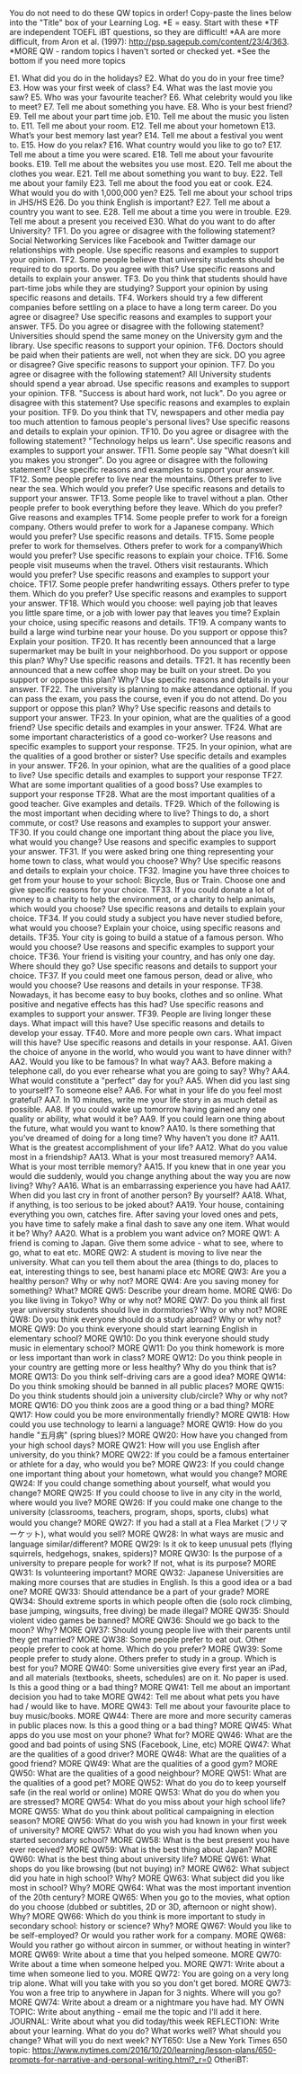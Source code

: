 You do not need to do these QW topics in order!
Copy-paste the lines below into the "Title" box of your Learning Log.
*E = easy. Start with these
*TF are independent TOEFL iBT questions, so they are difficult!
*AA are more difficult, from Aron et al. (1997): http://psp.sagepub.com/content/23/4/363.
*MORE QW - random topics I haven't sorted or checked yet.
*See the bottom if you need more topics

E1. 	What did you do in the holidays?
E2. 	What do you do in your free time?
E3. 	How was your first week of class?
E4. 	What was the last movie you saw?
E5. 	Who was your favourite teacher?
E6. 	What celebrity would you like to meet?
E7. 	Tell me about something you have.
E8. 	Who is your best friend?
E9. 	Tell me about your part time job.
E10. 	Tell me about the music you listen to.
E11. 	Tell me about your room.
E12. 	Tell me about your hometown
E13. 	What’s your best memory last year?
E14. 	Tell me about a festival you went to.
E15. 	How do you relax?
E16. 	What country would you like to go to?
E17. 	Tell me about a time you were scared.
E18. 	Tell me about your favourite books.
E19. 	Tell me about the websites you use most.
E20. 	Tell me about the clothes you wear.
E21. 	Tell me about something you want to buy.
E22. 	Tell me about your family
E23. 	Tell me about the food you eat or cook.
E24. 	What would you do with 1,000,000 yen?
E25. 	Tell me about your school trips in JHS/HS
E26. 	Do you think English is important?
E27. 	Tell me about a country you want to see.
E28. 	Tell me about a time you were in trouble.
E29. 	Tell me about a present you received
E30. 	What do you want to do after University?
TF1.	Do you agree or disagree with the following statement? Social Networking Services like Facebook and Twitter damage our relationships with people. Use specific reasons and examples to support your opinion.
TF2.	Some people believe that university students should be required to do sports. Do you agree with this? Use specific reasons and details to explain your answer.
TF3.	Do you think that students should have part-time jobs while they are studying? Support your opinion by using specific reasons and details.
TF4.	Workers should try a few different companies before settling on a place to have a long term career. Do you agree or disagree? Use specific reasons and examples to support your answer.
TF5.	Do you agree or disagree with the following statement? Universities should spend the same money on the University gym and the library. Use specific reasons to support your opinion.
TF6.	Doctors should be paid when their patients are well, not when they are sick. DO you agree or disagree? Give specific reasons to support your opinion.
TF7.	Do you agree or disagree with the following statement? All University students should spend a year abroad. Use specific reasons and examples to support your opinion.
TF8.	"Success is about hard work, not luck". Do you agree or disagree with this statement? Use specific reasons and examples to explain your position.
TF9.	Do you think that TV, newspapers and other media pay too much attention to famous people's personal lives? Use specific reasons and details to explain your opinion.
TF10.	Do you agree or disagree with the following statement? "Technology helps us learn".  Use specific reasons and examples to support your answer.
TF11.	Some people say "What doesn’t kill you makes you stronger". Do you agree or disagree with the following statement? Use specific reasons and examples to support your answer.
TF12.	Some people prefer to live near the mountains. Others prefer to live near the sea. Which would you prefer? Use specific reasons and details to support your answer.
TF13.	Some people like to travel without a plan. Other people prefer to book everything before they leave. Which do you prefer? Give reasons and examples
TF14.	Some people prefer to work for a foreign company. Others would prefer to work for a Japanese company. Which would you prefer? Use specific reasons and details.
TF15.	Some people prefer to work for themselves. Others prefer to work for a companyWhich would you prefer? Use specific reasons to explain your choice.
TF16.	Some people visit museums when the travel. Others visit restaurants. Which would you prefer? Use specific reasons and examples to support your choice.
TF17.	Some people prefer handwriting essays. Others prefer to type them. Which do you prefer? Use specific reasons and examples to support your answer.
TF18.	Which would you choose: well paying job that leaves you little spare time, or a job with lower pay that leaves you time? Explain your choice, using specific reasons and details.
TF19.	A company wants to build a large wind turbine near your house. Do you support or oppose this? Explain your position.
TF20.	It has recently been announced that a large supermarket may be built in your neighborhood. Do you support or oppose this plan? Why? Use specific reasons and details.
TF21.	It has recently been announced that a new coffee shop may be built on your street. Do you support or oppose this plan? Why? Use specific reasons and details in your answer.
TF22.	The university is planning to make attendance optional. If you can pass the exam, you pass the course, even if you do not attend. Do you support or oppose this plan? Why? Use specific reasons and details to support your answer.
TF23.	In your opinion, what are the qualities of a good friend? Use specific details and examples in your answer.
TF24.	What are some important characteristics of a good co-worker? Use reasons and specific examples to support your response.
TF25.	In your opinion, what are the qualities of a good brother or sister? Use specific details and examples in your answer.
TF26.	In your opinion, what are the qualities of a good place to live? Use specific details and examples to support your response
TF27.	What are some important qualities of a good boss? Use examples to support your response
TF28.	What are the most important qualities of a good teacher. Give examples and details.
TF29.	Which of the following is the most important when deciding where to live? Things to do, a short commute, or cost? Use reasons and examples to support your answer.
TF30.	If you could change one important thing about the place you live, what would you change? Use reasons and specific examples to support your answer.
TF31.	If you were asked bring one thing representing your home town to class, what would you choose? Why? Use specific reasons and details to explain your choice.
TF32.	Imagine you have three choices to get from your house to your school: Bicycle, Bus or Train. Choose one and give specific reasons for your choice.
TF33.	If you could donate a lot of money to a charity to help the environment, or a charity to help animals, which would you choose? Use specific reasons and details to explain your choice.
TF34.	If you could study a subject you have never studied before, what would you choose? Explain your choice, using specific reasons and details.
TF35.	Your city is going to build a statue of a famous person. Who would you choose? Use reasons and specific examples to support your choice.
TF36.	Your friend is visiting your country, and has only one day. Where should they go? Use specific reasons and details to support your choice.
TF37.	If you could meet one famous person, dead or alive, who would you choose? Use reasons and details in your response.
TF38.	Nowadays, it has become easy to buy books, clothes and so online. What positive and negative effects has this had? Use specific reasons and examples to support your answer.
TF39.	People are living longer these days. What impact will this have? Use specific reasons and details to develop your essay.
TF40.	More and more people own cars. What impact will this have? Use specific reasons and details in your response.
AA1.	Given the choice of anyone in the world, who would you want to have dinner with?
AA2.	Would you like to be famous? In what way?
AA3.	Before making a telephone call, do you ever rehearse what you are going to say? Why?
AA4.	What would constitute a "perfect" day for you?
AA5.	When did you last sing to yourself? To someone else?
AA6.	For what in your life do you feel most grateful?
AA7.	In 10 minutes, write me your life story in as much detail as possible.
AA8.	If you could wake up tomorrow having gained any one quality or ability, what would it be?
AA9.	If you could learn one thing about the future, what would you want to know?
AA10.	Is there something that you’ve dreamed of doing for a long time? Why haven’t you done it?
AA11.	What is the greatest accomplishment of your life?
AA12.	What do you value most in a friendship?
AA13.	What is your most treasured memory?
AA14.	What is your most terrible memory?
AA15.	If you knew that in one year you would die suddenly, would you change anything about the way you are now living? Why?
AA16.	What is an embarrassing experience you have had
AA17.	When did you last cry in front of another person? By yourself?
AA18.	What, if anything, is too serious to be joked about?
AA19.	Your house, containing everything you own, catches fire. After saving your loved ones and pets, you have time to safely make a final dash to save any one item. What would it be? Why?
AA20.	What is a problem you want advice on?
MORE QW1: A friend is coming to Japan. Give them some advice - what to see, where to go, what to eat etc.
MORE QW2: A student is moving to live near the university. What can you tell them about the area (things to do, places to eat, interesting things to see, best hanami place etc
MORE QW3: Are you a healthy person? Why or why not?
MORE QW4: Are you saving money for something? What?
MORE QW5: Describe your dream home.
MORE QW6: Do you like living in Tokyo? Why or why not?
MORE QW7: Do you think all first year university students should live in dormitories? Why or why not?
MORE QW8: Do you think everyone should do a study abroad? Why or why not?
MORE QW9: Do you think everyone should start learning English in elementary school?
MORE QW10: Do you think everyone should study music in elementary school?
MORE QW11: Do you think homework is more or less important than work in class?
MORE QW12: Do you think people in your country are getting more or less healthy? Why do you think that is?
MORE QW13: Do you think self-driving cars are a good idea?
MORE QW14: Do you think smoking should be banned in all public places?
MORE QW15: Do you think students should join a university club/circle? Why or why not?
MORE QW16: DO you think zoos are a good thing or a bad thing?
MORE QW17: How could you be more environmentally friendly?
MORE QW18: How could you use technology to learni a language?
MORE QW19: How do you handle "五月病" (spring blues)?
MORE QW20: How have you changed from your high school days?
MORE QW21: How will you use English after university, do you think?
MORE QW22: If you could be a famous entertainer or athlete for a day, who would you be?
MORE QW23: If you could change one important thing about your hometown, what would you change?
MORE QW24: If you could change something about yourself, what would you change?
MORE QW25: If you could choose to live in any city in the world, where would you live?
MORE QW26: If you could make one change to the university (classrooms, teachers, program, shops, sports, clubs) what would you change?
MORE QW27: If you had a stall at a Flea Market (フリマーケット), what would you sell?
MORE QW28: In what ways are music and language similar/different?
MORE QW29: Is it ok to keep unusual pets (flying squirrels, hedgehogs, snakes, spiders)?
MORE QW30: Is the purpose of a university to prepare people for work? If not, what is its purpose?
MORE QW31: Is volunteering important?
MORE QW32: Japanese Universities are making more courses that are studies in English. Is this a good idea or a bad one?
MORE QW33: Should attendance be a part of your grade?
MORE QW34: Should extreme sports in which people often die (solo rock climbing, base jumping, wingsuits, free diving) be made illegal?
MORE QW35: Should violent video games be banned?
MORE QW36: Should we go back to the moon? Why?
MORE QW37: Should young people live with their parents until they get married?
MORE QW38: Some people prefer to eat out. Other people prefer to cook at home. Which do you prefer?
MORE QW39: Some people prefer to study alone. Others prefer to study in a group. Which is best for you?
MORE QW40: Some universities give every first year an iPad, and all materials (textbooks, sheets, schedules) are on it. No paper is used. Is this a good thing or a bad thing?
MORE QW41: Tell me about an important decision you had to take
MORE QW42: Tell me about what pets you have had / would like to have.
MORE QW43: Tell me about your favourite place to buy music/books.
MORE QW44: There are more and more security cameras in public places now. Is this a good thing or a bad thing?
MORE QW45: What apps do you use most on your phone? What for?
MORE QW46: What are the good and bad points of using SNS (Facebook, Line, etc)
MORE QW47: What are the qualities of a good driver?
MORE QW48: What are the qualities of a good friend?
MORE QW49: What are the qualities of a good gym?
MORE QW50: What are the qualities of a good neighbour?
MORE QW51: What are the qualities of a good pet?
MORE QW52: What do you do to keep yourself safe (in the real world or online)
MORE QW53: What do you do when you are stressed?
MORE QW54: What do you miss about your high school life?
MORE QW55: What do you think about political campaigning in election season?
MORE QW56: What do you wish you had known in your first week of university?
MORE QW57: What do you wish you had known when you started secondary school?
MORE QW58: What is the best present you have ever received?
MORE QW59: What is the best thing about Japan?
MORE QW60: What is the best thing about university life?
MORE QW61: What shops do you like browsing (but not buying) in?
MORE QW62: What subject did you hate in high school? Why?
MORE QW63: What subject did you like most in school? Why?
MORE QW64: What was the most important invention of the 20th century?
MORE QW65: When you go to the movies, what option do you choose (dubbed or subtitles, 2D or 3D, afternoon or night show). Why?
MORE QW66: Which do you think is more important to study in secondary school: history or science? Why?
MORE QW67: Would you like to be self-employed? Or would you rather work for a company.
MORE QW68: Would you rather go without aircon in summer, or without heating in winter?
MORE QW69: Write about a time that you helped someone.
MORE QW70: Write about a time when someone helped you.
MORE QW71: Write about a time when someone lied to you.
MORE QW72: You are going on a very long trip alone. What will you take with you so you don't get bored.
MORE QW73: You won a free trip to anywhere in Japan for 3 nights. Where will you go?
MORE QW74: Write about a dream or a nightmare you have had. 
MY OWN TOPIC: Write about anything - email me the topic and I'll add it here.
JOURNAL: Write about what you did today/this week
REFLECTION: Write about your learning. What do you do? What works well? What should you change? What will you do next week?
NYT650: Use a New York Times 650 topic: https://www.nytimes.com/2016/10/20/learning/lesson-plans/650-prompts-for-narrative-and-personal-writing.html?_r=0
OtheriBT: 
 
 